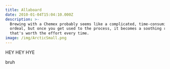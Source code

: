 ```yaml
---
title: Allaboard
date: 2010-01-04T15:04:10.000Z
description: >-
  Brewing with a Chemex probably seems like a complicated, time-consuming
  ordeal, but once you get used to the process, it becomes a soothing ritual
  that's worth the effort every time.
image: /img/ArcticSmall.png
---
```


HEY HEY HYE

bruh